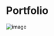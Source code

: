 # Portfolio

![image](https://user-images.githubusercontent.com/77065070/143986384-4f54f7ce-c727-40da-92f0-69cfcb3da9f9.png)

 <img src="./images/dev.png" alt="" />
<!-- # About
![image](https://user-images.githubusercontent.com/77065070/143986352-1aeecb19-9e4f-4387-893e-d965e05881ff.png)

-->

<!--
          <div className={styles.projectDiv5}>
            <a
              className={styles.projectDiv}
              href="https://github.com/sheetalsindhu/to-do-redux"
              target="_blank"
              rel="noopener noreferrer"
            >
              <div className={styles.project_title}>
                <h1>To Do</h1>
              </div>
              <div className={styles.project_info}>
                <p>
                  To Do is a task management app to help you stay organized and
                  manage your day-to-day. You can use Microsoft To Do to make
                  shopping lists or task lists, take notes, record collections,
                  plan an event, or set reminders to increase your productivity
                  and focus on what matters to you.
                </p>
              </div>
            </a>
          </div>

          <div className={styles.projectDiv2}>
            <a
              className={styles.projectDiv}
              href="https://github.com/sheetalsindhu/search_movie"
              target="_blank"
              rel="noopener noreferrer"
            >
              <div className={styles.project_title}>
                <h1>Movie Seach Engine</h1>
              </div>
              <div className={styles.project_info}>
                <p>
                  Seach your favourite movies and read all information about
                  movie like release year, movie cast, duration and rating etc.
                  I made this using movie api.
                </p>
              </div>
            </a>
          </div>

          <div className={styles.projectDiv3}>
            <a
              className={styles.projectDiv}
              href="https://github.com/sheetalsindhu/tic-tac-toe"
              target="_blank"
              rel="noopener noreferrer"
            >
              <div className={styles.project_title}>
                <h1>Tic Tac Toe</h1>
              </div>
              <div className={styles.project_info}>
                <p>
                  Tic-tac-toe is a game in which two players take turns in
                  drawing either an ' O' or an ' X' in one square of a grid
                  consisting of nine squares. The winner is the first player to
                  get three of the same symbols in a row.
                </p>
              </div>
            </a>
          </div>  -->
